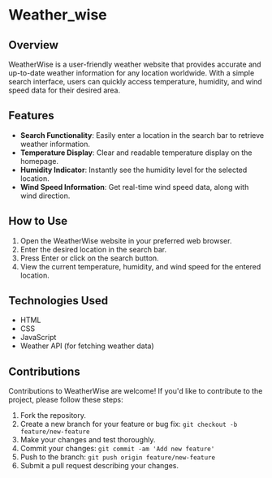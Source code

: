 # Weather_wise

## Overview
WeatherWise is a user-friendly weather website that provides accurate and up-to-date weather information for any location worldwide. With a simple search interface, users can quickly access temperature, humidity, and wind speed data for their desired area.

## Features
- **Search Functionality**: Easily enter a location in the search bar to retrieve weather information.
- **Temperature Display**: Clear and readable temperature display on the homepage.
- **Humidity Indicator**: Instantly see the humidity level for the selected location.
- **Wind Speed Information**: Get real-time wind speed data, along with wind direction.

## How to Use
1. Open the WeatherWise website in your preferred web browser.
2. Enter the desired location in the search bar.
3. Press Enter or click on the search button.
4. View the current temperature, humidity, and wind speed for the entered location.

## Technologies Used
- HTML
- CSS
- JavaScript
- Weather API (for fetching weather data)

## Contributions
Contributions to WeatherWise are welcome! If you'd like to contribute to the project, please follow these steps:
1. Fork the repository.
2. Create a new branch for your feature or bug fix: `git checkout -b feature/new-feature`
3. Make your changes and test thoroughly.
4. Commit your changes: `git commit -am 'Add new feature'`
5. Push to the branch: `git push origin feature/new-feature`
6. Submit a pull request describing your changes.

